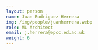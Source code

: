 ```yaml
---
layout: person
name: Juan Rodriguez Herrera
img: /img/people/juanherrera.webp
role: ML Architect
email: j.herrera@epcc.ed.ac.uk
weight: 6
---
```

